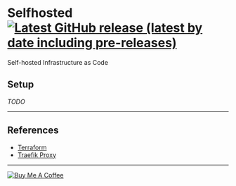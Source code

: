 Selfhosted
[![Latest GitHub release (latest by date including pre-releases)](https://img.shields.io/github/v/release/hobroker/selfhosted?include_prereleases)](https://github.com/hobroker/selfhosted/releases/latest)
===

Self-hosted Infrastructure as Code

Setup
---
_TODO_

---

References
---
 - [Terraform](https://www.terraform.io/)
 - [Traefik Proxy](https://traefik.io/traefik/)

---

[![Buy Me A Coffee](https://www.buymeacoffee.com/assets/img/guidelines/download-assets-sm-2.svg)](https://www.buymeacoffee.com/hobroker)
